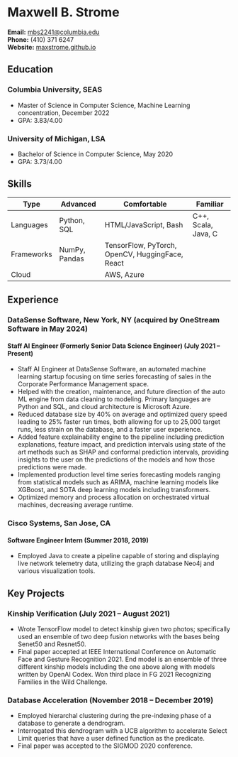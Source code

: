# Maxwell B. Strome
**Email:** mbs2241@columbia.edu  
**Phone:** (410) 371 6247  
**Website:** [maxstrome.github.io](https://maxstrome.github.io)

## Education
### Columbia University, SEAS
 - Master of Science in Computer Science, Machine Learning concentration, December 2022
 - GPA: 3.83/4.00

### University of Michigan, LSA
 - Bachelor of Science in Computer Science, May 2020
 - GPA: 3.73/4.00

## Skills

Type | Advanced | Comfortable | Familiar
--- | --- | --- | ---
Languages | Python, SQL | HTML/JavaScript, Bash | C++, Scala, Java, C
Frameworks | NumPy, Pandas | TensorFlow, PyTorch, OpenCV, HuggingFace, React | 
Cloud |  | AWS, Azure | 

## Experience
### DataSense Software, New York, NY (acquired by OneStream Software in May 2024)

#### Staff AI Engineer (Formerly Senior Data Science Engineer) (July 2021 – Present)
- Staff AI Engineer at DataSense Software, an automated machine learning startup focusing on time series forecasting of sales in the Corporate Performance Management space.
- Helped with the creation, maintenance, and future direction of the auto ML engine from data cleaning to modeling. Primary languages are Python and SQL, and cloud architecture is Microsoft Azure.
- Reduced database size by 40% on average and optimized query speed leading to 25% faster run times, both allowing for up to 25,000 target runs, less strain on the database, and a faster user experience.
- Added feature explainability engine to the pipeline including prediction explanations, feature impact, and prediction intervals using state of the art methods such as SHAP and conformal prediction intervals, providing insights to the user on the predictions of the models and how those predictions were made.
- Implemented production level time series forecasting models ranging from statistical models such as ARIMA, machine learning models like XGBoost, and SOTA deep learning models including transformers.
- Optimized memory and process allocation on orchestrated virtual machines, decreasing average runtime.

### Cisco Systems, San Jose, CA 

#### Software Engineer Intern (Summer 2018, 2019)
- Employed Java to create a pipeline capable of storing and displaying live network telemetry data, utilizing the graph database Neo4j and various visualization tools.

## Key Projects
### Kinship Verification (July 2021 – August 2021)
- Wrote TensorFlow model to detect kinship given two photos; specifically used an ensemble of two deep fusion networks with the bases being Senet50 and Resnet50.
- Final paper accepted at IEEE International Conference on Automatic Face and Gesture Recognition 2021. End model is an ensemble of three different kinship models including the one above along with models written by OpenAI Codex. Won third place in FG 2021 Recognizing Families in the Wild Challenge.

### Database Acceleration (November 2018 – December 2019)
- Employed hierarchal clustering during the pre-indexing phase of a database to generate a dendrogram.
- Interrogated this dendrogram with a UCB algorithm to accelerate Select Limit queries that have a user defined function as the predicate.
- Final paper was accepted to the SIGMOD 2020 conference.
